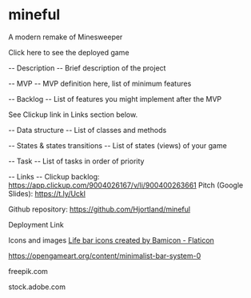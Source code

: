 # mineful
A modern remake of Minesweeper 

Click here to see the deployed game 

-- Description --
Brief description of the project

-- MVP --
MVP definition here, list of minimum features

-- Backlog -- 
List of features you might implement after the MVP

See Clickup link in Links section below.

-- Data structure --
List of classes and methods

-- States & states transitions --
List of states (views) of your game

-- Task --
List of tasks in order of priority

-- Links --
Clickup backlog: https://app.clickup.com/9004026167/v/li/900400263661 
Pitch (Google Slides): https://t.ly/Uckl 

Github repository: https://github.com/Hjortland/mineful

Deployment Link

Icons and images 
<a href="https://www.flaticon.com/free-icons/life-bar" title="life bar icons">Life bar icons created by Bamicon - Flaticon</a>

https://opengameart.org/content/minimalist-bar-system-0 

freepik.com

stock.adobe.com 